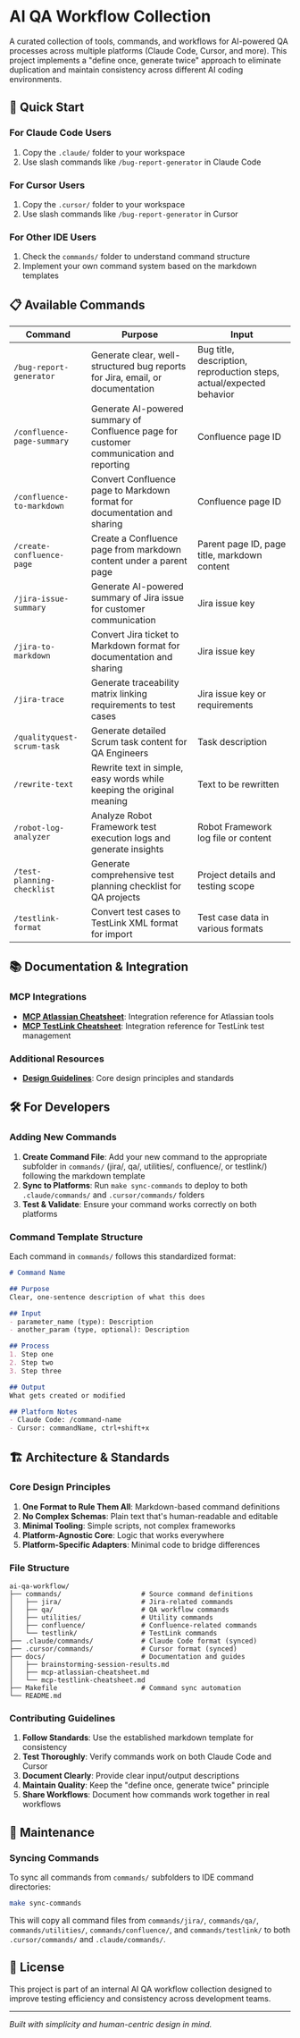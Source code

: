 # AI QA Workflow Collection

A curated collection of tools, commands, and workflows for AI-powered QA processes across multiple platforms (Claude Code, Cursor, and more). This project implements a "define once, generate twice" approach to eliminate duplication and maintain consistency across different AI coding environments.

## 🚀 Quick Start

### For Claude Code Users
1. Copy the `.claude/` folder to your workspace
2. Use slash commands like `/bug-report-generator` in Claude Code

### For Cursor Users  
1. Copy the `.cursor/` folder to your workspace
2. Use slash commands like `/bug-report-generator` in Cursor

### For Other IDE Users
1. Check the `commands/` folder to understand command structure
2. Implement your own command system based on the markdown templates

## 📋 Available Commands

| Command | Purpose | Input |
|---------|---------|-------|
| `/bug-report-generator` | Generate clear, well-structured bug reports for Jira, email, or documentation | Bug title, description, reproduction steps, actual/expected behavior |
| `/confluence-page-summary` | Generate AI-powered summary of Confluence page for customer communication and reporting | Confluence page ID |
| `/confluence-to-markdown` | Convert Confluence page to Markdown format for documentation and sharing | Confluence page ID |
| `/create-confluence-page` | Create a Confluence page from markdown content under a parent page | Parent page ID, page title, markdown content |
| `/jira-issue-summary` | Generate AI-powered summary of Jira issue for customer communication | Jira issue key |
| `/jira-to-markdown` | Convert Jira ticket to Markdown format for documentation and sharing | Jira issue key |
| `/jira-trace` | Generate traceability matrix linking requirements to test cases | Jira issue key or requirements |
| `/qualityquest-scrum-task` | Generate detailed Scrum task content for QA Engineers | Task description |
| `/rewrite-text` | Rewrite text in simple, easy words while keeping the original meaning | Text to be rewritten |
| `/robot-log-analyzer` | Analyze Robot Framework test execution logs and generate insights | Robot Framework log file or content |
| `/test-planning-checklist` | Generate comprehensive test planning checklist for QA projects | Project details and testing scope |
| `/testlink-format` | Convert test cases to TestLink XML format for import | Test case data in various formats |

## 📚 Documentation & Integration

### MCP Integrations
- **[MCP Atlassian Cheatsheet](docs/mcp-atlassian-cheatsheet.md)**: Integration reference for Atlassian tools
- **[MCP TestLink Cheatsheet](docs/mcp-testlink-cheatsheet.md)**: Integration reference for TestLink test management

### Additional Resources
- **[Design Guidelines](docs/brainstorming-session-results.md)**: Core design principles and standards

## 🛠️ For Developers

### Adding New Commands

1. **Create Command File**: Add your new command to the appropriate subfolder in `commands/` (jira/, qa/, utilities/, confluence/, or testlink/) following the markdown template
2. **Sync to Platforms**: Run `make sync-commands` to deploy to both `.claude/commands/` and `.cursor/commands/` folders
3. **Test & Validate**: Ensure your command works correctly on both platforms

### Command Template Structure

Each command in `commands/` follows this standardized format:

```markdown
# Command Name

## Purpose
Clear, one-sentence description of what this does

## Input
- parameter_name (type): Description
- another_param (type, optional): Description

## Process
1. Step one
2. Step two
3. Step three

## Output
What gets created or modified

## Platform Notes
- Claude Code: /command-name
- Cursor: commandName, ctrl+shift+x
```

## 🏗️ Architecture & Standards

### Core Design Principles

1. **One Format to Rule Them All**: Markdown-based command definitions
2. **No Complex Schemas**: Plain text that's human-readable and editable
3. **Minimal Tooling**: Simple scripts, not complex frameworks
4. **Platform-Agnostic Core**: Logic that works everywhere
5. **Platform-Specific Adapters**: Minimal code to bridge differences

### File Structure

```
ai-qa-workflow/
├── commands/                    # Source command definitions
│   ├── jira/                    # Jira-related commands
│   ├── qa/                      # QA workflow commands
│   ├── utilities/               # Utility commands
│   ├── confluence/              # Confluence-related commands
│   └── testlink/                # TestLink commands
├── .claude/commands/            # Claude Code format (synced)
├── .cursor/commands/            # Cursor format (synced)
├── docs/                        # Documentation and guides
│   ├── brainstorming-session-results.md
│   ├── mcp-atlassian-cheatsheet.md
│   └── mcp-testlink-cheatsheet.md
├── Makefile                     # Command sync automation
└── README.md
```

### Contributing Guidelines

1. **Follow Standards**: Use the established markdown template for consistency
2. **Test Thoroughly**: Verify commands work on both Claude Code and Cursor
3. **Document Clearly**: Provide clear input/output descriptions
4. **Maintain Quality**: Keep the "define once, generate twice" principle
5. **Share Workflows**: Document how commands work together in real workflows

## 🔧 Maintenance

### Syncing Commands

To sync all commands from `commands/` subfolders to IDE command directories:

```bash
make sync-commands
```

This will copy all command files from `commands/jira/`, `commands/qa/`, `commands/utilities/`, `commands/confluence/`, and `commands/testlink/` to both `.cursor/commands/` and `.claude/commands/`.

## 📄 License

This project is part of an internal AI QA workflow collection designed to improve testing efficiency and consistency across development teams.

---

*Built with simplicity and human-centric design in mind.*